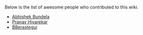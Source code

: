 Below is the list of awesome people who contributed to this wiki.

* [Abhishek Bundela](https://twitter.com/abhibundela)
* [Pranav Hivarekar](https://twitter.com/HivarekarPranav)
* [BBerastegui](https://twitter.com/bberastegui)
